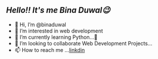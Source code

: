  ## _**Hello!! It's me Bina Duwal😉**_

- 👋 Hi, I’m @binaduwal
- 👀 I’m interested in web development
- 🌱 I’m currently learning Python...🐍
- 💞️ I’m looking to collaborate Web Development Projects...
- 📫 How to reach me ...[linkdin](https://www.linkedin.com/in/bina-d-9b2682235/)

<!---
binaduwal/binaduwal is a ✨ special ✨ repository because its `README.md` (this file) appears on your GitHub profile.
You can click the Preview link to take a look at your changes.
--->
